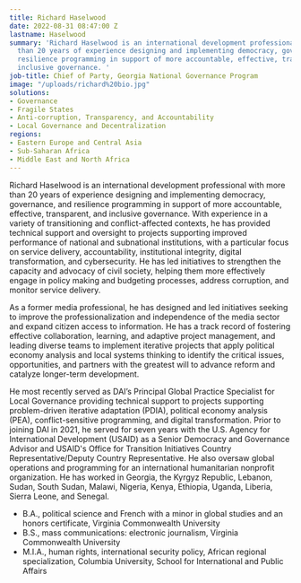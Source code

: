 ```yaml
---
title: Richard Haselwood
date: 2022-08-31 08:47:00 Z
lastname: Haselwood
summary: 'Richard Haselwood is an international development professional with more
  than 20 years of experience designing and implementing democracy, governance, and
  resilience programming in support of more accountable, effective, transparent, and
  inclusive governance. '
job-title: Chief of Party, Georgia National Governance Program
image: "/uploads/richard%20bio.jpg"
solutions:
- Governance
- Fragile States
- Anti-corruption, Transparency, and Accountability
- Local Governance and Decentralization
regions:
- Eastern Europe and Central Asia
- Sub-Saharan Africa
- Middle East and North Africa
---
```


Richard Haselwood is an international development professional with more than 20 years of experience designing and implementing democracy, governance, and resilience programming in support of more accountable, effective, transparent, and inclusive governance. With experience in a variety of transitioning and conflict-affected contexts, he has provided technical support and oversight to projects supporting improved performance of national and subnational institutions, with a particular focus on service delivery, accountability, institutional integrity, digital transformation, and cybersecurity. He has led initiatives to strengthen the capacity and advocacy of civil society, helping them more effectively engage in policy making and budgeting processes, address corruption, and monitor service delivery.

As a former media professional, he has designed and led initiatives seeking to improve the professionalization and independence of the media sector and expand citizen access to information. He has a track record of fostering effective collaboration, learning, and adaptive project management, and leading diverse teams to implement iterative projects that apply political economy analysis and local systems thinking to identify the critical issues, opportunities, and partners with the greatest will to advance reform and catalyze longer-term development.
 
He most recently served as DAI’s Principal Global Practice Specialist for Local Governance providing technical support to projects supporting problem-driven iterative adaptation (PDIA), political economy analysis (PEA), conflict-sensitive programming, and digital transformation. Prior to joining DAI in 2021, he served for seven years with the U.S. Agency for International Development (USAID) as a Senior Democracy and Governance Advisor and USAID's Office for Transition Initiatives Country Representative/Deputy Country Representative. He also oversaw global operations and programming for an international humanitarian nonprofit organization. He has worked in Georgia, the Kyrgyz Republic, Lebanon, Sudan, South Sudan, Malawi, Nigeria, Kenya, Ethiopia, Uganda, Liberia, Sierra Leone, and Senegal.  

* B.A., political science and French with a minor in global studies and an honors certificate, Virginia Commonwealth University  
* B.S., mass communications: electronic journalism, Virginia Commonwealth University 
* M.I.A., human rights, international security policy, African regional specialization, Columbia University, School for International and Public Affairs 